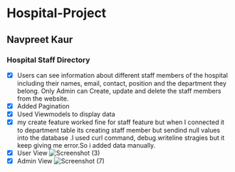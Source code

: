 # Hospital-Project
## Navpreet Kaur
### Hospital Staff Directory
- [x] Users can see information about different staff members of the hospital including their names, email, contact, position and the department they belong. Only Admin can Create, update and delete the staff members from the website.
- [x] Added Pagination
- [x] Used Viewmodels to display data
- [x] my create feature worked fine for staff feature but when I connected it to department table its creating staff member but sendind      null values into the database .I used curl command, debug.writeline stragies but it keep giving me error.So i added data manually.  
- [x] User View
![Screenshot (3)](https://user-images.githubusercontent.com/71792075/116010129-30d38c00-a5eb-11eb-8f8d-a255586e26b0.png)
- [X] Admin View
![Screenshot (7)](https://user-images.githubusercontent.com/71792075/116010134-4052d500-a5eb-11eb-81ce-fedcce6f7469.png)
